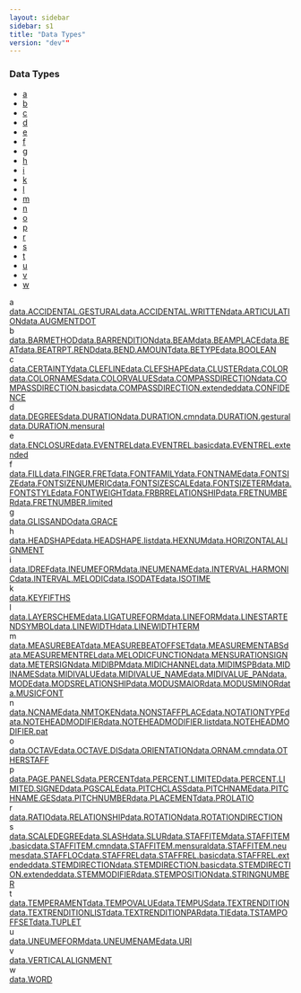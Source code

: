 ```yaml
---
layout: sidebar
sidebar: s1
title: "Data Types"
version: "dev""
---
```

<div class="specPage overview">
   <h3>Data Types</h3>
   <div class="letterSelection">
      <ul class="pagination">
         <li class="page-item"><a href="#letterFacet_a">a</a></li>
         <li class="page-item"><a href="#letterFacet_b">b</a></li>
         <li class="page-item"><a href="#letterFacet_c">c</a></li>
         <li class="page-item"><a href="#letterFacet_d">d</a></li>
         <li class="page-item"><a href="#letterFacet_e">e</a></li>
         <li class="page-item"><a href="#letterFacet_f">f</a></li>
         <li class="page-item"><a href="#letterFacet_g">g</a></li>
         <li class="page-item"><a href="#letterFacet_h">h</a></li>
         <li class="page-item"><a href="#letterFacet_i">i</a></li>
         <li class="page-item"><a href="#letterFacet_k">k</a></li>
         <li class="page-item"><a href="#letterFacet_l">l</a></li>
         <li class="page-item"><a href="#letterFacet_m">m</a></li>
         <li class="page-item"><a href="#letterFacet_n">n</a></li>
         <li class="page-item"><a href="#letterFacet_o">o</a></li>
         <li class="page-item"><a href="#letterFacet_p">p</a></li>
         <li class="page-item"><a href="#letterFacet_r">r</a></li>
         <li class="page-item"><a href="#letterFacet_s">s</a></li>
         <li class="page-item"><a href="#letterFacet_t">t</a></li>
         <li class="page-item"><a href="#letterFacet_u">u</a></li>
         <li class="page-item"><a href="#letterFacet_v">v</a></li>
         <li class="page-item"><a href="#letterFacet_w">w</a></li>
      </ul>
   </div>
   <div class="facet letter overview" id="letterFacet_a">
      <div class="label">a</div>
      <div class="statement compact list"><a class="overviewLink datatype" data-initial="a" data-ident="data.ACCIDENTAL.GESTURAL" href="{{ site.baseurl }}/{{ page.version }}/data-types/data.accidental.gestural.html">data.ACCIDENTAL.GESTURAL</a><a class="overviewLink datatype" data-initial="a" data-ident="data.ACCIDENTAL.WRITTEN" href="{{ site.baseurl }}/{{ page.version }}/data-types/data.accidental.written.html">data.ACCIDENTAL.WRITTEN</a><a class="overviewLink datatype" data-initial="a" data-ident="data.ARTICULATION" href="{{ site.baseurl }}/{{ page.version }}/data-types/data.articulation.html">data.ARTICULATION</a><a class="overviewLink datatype" data-initial="a" data-ident="data.AUGMENTDOT" href="{{ site.baseurl }}/{{ page.version }}/data-types/data.augmentdot.html">data.AUGMENTDOT</a></div>
   </div>
   <div class="facet letter overview" id="letterFacet_b">
      <div class="label">b</div>
      <div class="statement compact list"><a class="overviewLink datatype" data-initial="b" data-ident="data.BARMETHOD" href="{{ site.baseurl }}/{{ page.version }}/data-types/data.barmethod.html">data.BARMETHOD</a><a class="overviewLink datatype" data-initial="b" data-ident="data.BARRENDITION" href="{{ site.baseurl }}/{{ page.version }}/data-types/data.barrendition.html">data.BARRENDITION</a><a class="overviewLink datatype" data-initial="b" data-ident="data.BEAM" href="{{ site.baseurl }}/{{ page.version }}/data-types/data.beam.html">data.BEAM</a><a class="overviewLink datatype" data-initial="b" data-ident="data.BEAMPLACE" href="{{ site.baseurl }}/{{ page.version }}/data-types/data.beamplace.html">data.BEAMPLACE</a><a class="overviewLink datatype" data-initial="b" data-ident="data.BEAT" href="{{ site.baseurl }}/{{ page.version }}/data-types/data.beat.html">data.BEAT</a><a class="overviewLink datatype" data-initial="b" data-ident="data.BEATRPT.REND" href="{{ site.baseurl }}/{{ page.version }}/data-types/data.beatrpt.rend.html">data.BEATRPT.REND</a><a class="overviewLink datatype" data-initial="b" data-ident="data.BEND.AMOUNT" href="{{ site.baseurl }}/{{ page.version }}/data-types/data.bend.amount.html">data.BEND.AMOUNT</a><a class="overviewLink datatype" data-initial="b" data-ident="data.BETYPE" href="{{ site.baseurl }}/{{ page.version }}/data-types/data.betype.html">data.BETYPE</a><a class="overviewLink datatype" data-initial="b" data-ident="data.BOOLEAN" href="{{ site.baseurl }}/{{ page.version }}/data-types/data.boolean.html">data.BOOLEAN</a></div>
   </div>
   <div class="facet letter overview" id="letterFacet_c">
      <div class="label">c</div>
      <div class="statement compact list"><a class="overviewLink datatype" data-initial="c" data-ident="data.CERTAINTY" href="{{ site.baseurl }}/{{ page.version }}/data-types/data.certainty.html">data.CERTAINTY</a><a class="overviewLink datatype" data-initial="c" data-ident="data.CLEFLINE" href="{{ site.baseurl }}/{{ page.version }}/data-types/data.clefline.html">data.CLEFLINE</a><a class="overviewLink datatype" data-initial="c" data-ident="data.CLEFSHAPE" href="{{ site.baseurl }}/{{ page.version }}/data-types/data.clefshape.html">data.CLEFSHAPE</a><a class="overviewLink datatype" data-initial="c" data-ident="data.CLUSTER" href="{{ site.baseurl }}/{{ page.version }}/data-types/data.cluster.html">data.CLUSTER</a><a class="overviewLink datatype" data-initial="c" data-ident="data.COLOR" href="{{ site.baseurl }}/{{ page.version }}/data-types/data.color.html">data.COLOR</a><a class="overviewLink datatype" data-initial="c" data-ident="data.COLORNAMES" href="{{ site.baseurl }}/{{ page.version }}/data-types/data.colornames.html">data.COLORNAMES</a><a class="overviewLink datatype" data-initial="c" data-ident="data.COLORVALUES" href="{{ site.baseurl }}/{{ page.version }}/data-types/data.colorvalues.html">data.COLORVALUES</a><a class="overviewLink datatype" data-initial="c" data-ident="data.COMPASSDIRECTION" href="{{ site.baseurl }}/{{ page.version }}/data-types/data.compassdirection.html">data.COMPASSDIRECTION</a><a class="overviewLink datatype" data-initial="c" data-ident="data.COMPASSDIRECTION.basic" href="{{ site.baseurl }}/{{ page.version }}/data-types/data.compassdirection.basic.html">data.COMPASSDIRECTION.basic</a><a class="overviewLink datatype" data-initial="c" data-ident="data.COMPASSDIRECTION.extended" href="{{ site.baseurl }}/{{ page.version }}/data-types/data.compassdirection.extended.html">data.COMPASSDIRECTION.extended</a><a class="overviewLink datatype" data-initial="c" data-ident="data.CONFIDENCE" href="{{ site.baseurl }}/{{ page.version }}/data-types/data.confidence.html">data.CONFIDENCE</a></div>
   </div>
   <div class="facet letter overview" id="letterFacet_d">
      <div class="label">d</div>
      <div class="statement compact list"><a class="overviewLink datatype" data-initial="d" data-ident="data.DEGREES" href="{{ site.baseurl }}/{{ page.version }}/data-types/data.degrees.html">data.DEGREES</a><a class="overviewLink datatype" data-initial="d" data-ident="data.DURATION" href="{{ site.baseurl }}/{{ page.version }}/data-types/data.duration.html">data.DURATION</a><a class="overviewLink datatype" data-initial="d" data-ident="data.DURATION.cmn" href="{{ site.baseurl }}/{{ page.version }}/data-types/data.duration.cmn.html">data.DURATION.cmn</a><a class="overviewLink datatype" data-initial="d" data-ident="data.DURATION.gestural" href="{{ site.baseurl }}/{{ page.version }}/data-types/data.duration.gestural.html">data.DURATION.gestural</a><a class="overviewLink datatype" data-initial="d" data-ident="data.DURATION.mensural" href="{{ site.baseurl }}/{{ page.version }}/data-types/data.duration.mensural.html">data.DURATION.mensural</a></div>
   </div>
   <div class="facet letter overview" id="letterFacet_e">
      <div class="label">e</div>
      <div class="statement compact list"><a class="overviewLink datatype" data-initial="e" data-ident="data.ENCLOSURE" href="{{ site.baseurl }}/{{ page.version }}/data-types/data.enclosure.html">data.ENCLOSURE</a><a class="overviewLink datatype" data-initial="e" data-ident="data.EVENTREL" href="{{ site.baseurl }}/{{ page.version }}/data-types/data.eventrel.html">data.EVENTREL</a><a class="overviewLink datatype" data-initial="e" data-ident="data.EVENTREL.basic" href="{{ site.baseurl }}/{{ page.version }}/data-types/data.eventrel.basic.html">data.EVENTREL.basic</a><a class="overviewLink datatype" data-initial="e" data-ident="data.EVENTREL.extended" href="{{ site.baseurl }}/{{ page.version }}/data-types/data.eventrel.extended.html">data.EVENTREL.extended</a></div>
   </div>
   <div class="facet letter overview" id="letterFacet_f">
      <div class="label">f</div>
      <div class="statement compact list"><a class="overviewLink datatype" data-initial="f" data-ident="data.FILL" href="{{ site.baseurl }}/{{ page.version }}/data-types/data.fill.html">data.FILL</a><a class="overviewLink datatype" data-initial="f" data-ident="data.FINGER.FRET" href="{{ site.baseurl }}/{{ page.version }}/data-types/data.finger.fret.html">data.FINGER.FRET</a><a class="overviewLink datatype" data-initial="f" data-ident="data.FONTFAMILY" href="{{ site.baseurl }}/{{ page.version }}/data-types/data.fontfamily.html">data.FONTFAMILY</a><a class="overviewLink datatype" data-initial="f" data-ident="data.FONTNAME" href="{{ site.baseurl }}/{{ page.version }}/data-types/data.fontname.html">data.FONTNAME</a><a class="overviewLink datatype" data-initial="f" data-ident="data.FONTSIZE" href="{{ site.baseurl }}/{{ page.version }}/data-types/data.fontsize.html">data.FONTSIZE</a><a class="overviewLink datatype" data-initial="f" data-ident="data.FONTSIZENUMERIC" href="{{ site.baseurl }}/{{ page.version }}/data-types/data.fontsizenumeric.html">data.FONTSIZENUMERIC</a><a class="overviewLink datatype" data-initial="f" data-ident="data.FONTSIZESCALE" href="{{ site.baseurl }}/{{ page.version }}/data-types/data.fontsizescale.html">data.FONTSIZESCALE</a><a class="overviewLink datatype" data-initial="f" data-ident="data.FONTSIZETERM" href="{{ site.baseurl }}/{{ page.version }}/data-types/data.fontsizeterm.html">data.FONTSIZETERM</a><a class="overviewLink datatype" data-initial="f" data-ident="data.FONTSTYLE" href="{{ site.baseurl }}/{{ page.version }}/data-types/data.fontstyle.html">data.FONTSTYLE</a><a class="overviewLink datatype" data-initial="f" data-ident="data.FONTWEIGHT" href="{{ site.baseurl }}/{{ page.version }}/data-types/data.fontweight.html">data.FONTWEIGHT</a><a class="overviewLink datatype" data-initial="f" data-ident="data.FRBRRELATIONSHIP" href="{{ site.baseurl }}/{{ page.version }}/data-types/data.frbrrelationship.html">data.FRBRRELATIONSHIP</a><a class="overviewLink datatype" data-initial="f" data-ident="data.FRETNUMBER" href="{{ site.baseurl }}/{{ page.version }}/data-types/data.fretnumber.html">data.FRETNUMBER</a><a class="overviewLink datatype" data-initial="f" data-ident="data.FRETNUMBER.limited" href="{{ site.baseurl }}/{{ page.version }}/data-types/data.fretnumber.limited.html">data.FRETNUMBER.limited</a></div>
   </div>
   <div class="facet letter overview" id="letterFacet_g">
      <div class="label">g</div>
      <div class="statement compact list"><a class="overviewLink datatype" data-initial="g" data-ident="data.GLISSANDO" href="{{ site.baseurl }}/{{ page.version }}/data-types/data.glissando.html">data.GLISSANDO</a><a class="overviewLink datatype" data-initial="g" data-ident="data.GRACE" href="{{ site.baseurl }}/{{ page.version }}/data-types/data.grace.html">data.GRACE</a></div>
   </div>
   <div class="facet letter overview" id="letterFacet_h">
      <div class="label">h</div>
      <div class="statement compact list"><a class="overviewLink datatype" data-initial="h" data-ident="data.HEADSHAPE" href="{{ site.baseurl }}/{{ page.version }}/data-types/data.headshape.html">data.HEADSHAPE</a><a class="overviewLink datatype" data-initial="h" data-ident="data.HEADSHAPE.list" href="{{ site.baseurl }}/{{ page.version }}/data-types/data.headshape.list.html">data.HEADSHAPE.list</a><a class="overviewLink datatype" data-initial="h" data-ident="data.HEXNUM" href="{{ site.baseurl }}/{{ page.version }}/data-types/data.hexnum.html">data.HEXNUM</a><a class="overviewLink datatype" data-initial="h" data-ident="data.HORIZONTALALIGNMENT" href="{{ site.baseurl }}/{{ page.version }}/data-types/data.horizontalalignment.html">data.HORIZONTALALIGNMENT</a></div>
   </div>
   <div class="facet letter overview" id="letterFacet_i">
      <div class="label">i</div>
      <div class="statement compact list"><a class="overviewLink datatype" data-initial="i" data-ident="data.IDREF" href="{{ site.baseurl }}/{{ page.version }}/data-types/data.idref.html">data.IDREF</a><a class="overviewLink datatype" data-initial="i" data-ident="data.INEUMEFORM" href="{{ site.baseurl }}/{{ page.version }}/data-types/data.ineumeform.html">data.INEUMEFORM</a><a class="overviewLink datatype" data-initial="i" data-ident="data.INEUMENAME" href="{{ site.baseurl }}/{{ page.version }}/data-types/data.ineumename.html">data.INEUMENAME</a><a class="overviewLink datatype" data-initial="i" data-ident="data.INTERVAL.HARMONIC" href="{{ site.baseurl }}/{{ page.version }}/data-types/data.interval.harmonic.html">data.INTERVAL.HARMONIC</a><a class="overviewLink datatype" data-initial="i" data-ident="data.INTERVAL.MELODIC" href="{{ site.baseurl }}/{{ page.version }}/data-types/data.interval.melodic.html">data.INTERVAL.MELODIC</a><a class="overviewLink datatype" data-initial="i" data-ident="data.ISODATE" href="{{ site.baseurl }}/{{ page.version }}/data-types/data.isodate.html">data.ISODATE</a><a class="overviewLink datatype" data-initial="i" data-ident="data.ISOTIME" href="{{ site.baseurl }}/{{ page.version }}/data-types/data.isotime.html">data.ISOTIME</a></div>
   </div>
   <div class="facet letter overview" id="letterFacet_k">
      <div class="label">k</div>
      <div class="statement compact list"><a class="overviewLink datatype" data-initial="k" data-ident="data.KEYFIFTHS" href="{{ site.baseurl }}/{{ page.version }}/data-types/data.keyfifths.html">data.KEYFIFTHS</a></div>
   </div>
   <div class="facet letter overview" id="letterFacet_l">
      <div class="label">l</div>
      <div class="statement compact list"><a class="overviewLink datatype" data-initial="l" data-ident="data.LAYERSCHEME" href="{{ site.baseurl }}/{{ page.version }}/data-types/data.layerscheme.html">data.LAYERSCHEME</a><a class="overviewLink datatype" data-initial="l" data-ident="data.LIGATUREFORM" href="{{ site.baseurl }}/{{ page.version }}/data-types/data.ligatureform.html">data.LIGATUREFORM</a><a class="overviewLink datatype" data-initial="l" data-ident="data.LINEFORM" href="{{ site.baseurl }}/{{ page.version }}/data-types/data.lineform.html">data.LINEFORM</a><a class="overviewLink datatype" data-initial="l" data-ident="data.LINESTARTENDSYMBOL" href="{{ site.baseurl }}/{{ page.version }}/data-types/data.linestartendsymbol.html">data.LINESTARTENDSYMBOL</a><a class="overviewLink datatype" data-initial="l" data-ident="data.LINEWIDTH" href="{{ site.baseurl }}/{{ page.version }}/data-types/data.linewidth.html">data.LINEWIDTH</a><a class="overviewLink datatype" data-initial="l" data-ident="data.LINEWIDTHTERM" href="{{ site.baseurl }}/{{ page.version }}/data-types/data.linewidthterm.html">data.LINEWIDTHTERM</a></div>
   </div>
   <div class="facet letter overview" id="letterFacet_m">
      <div class="label">m</div>
      <div class="statement compact list"><a class="overviewLink datatype" data-initial="m" data-ident="data.MEASUREBEAT" href="{{ site.baseurl }}/{{ page.version }}/data-types/data.measurebeat.html">data.MEASUREBEAT</a><a class="overviewLink datatype" data-initial="m" data-ident="data.MEASUREBEATOFFSET" href="{{ site.baseurl }}/{{ page.version }}/data-types/data.measurebeatoffset.html">data.MEASUREBEATOFFSET</a><a class="overviewLink datatype" data-initial="m" data-ident="data.MEASUREMENTABS" href="{{ site.baseurl }}/{{ page.version }}/data-types/data.measurementabs.html">data.MEASUREMENTABS</a><a class="overviewLink datatype" data-initial="m" data-ident="data.MEASUREMENTREL" href="{{ site.baseurl }}/{{ page.version }}/data-types/data.measurementrel.html">data.MEASUREMENTREL</a><a class="overviewLink datatype" data-initial="m" data-ident="data.MELODICFUNCTION" href="{{ site.baseurl }}/{{ page.version }}/data-types/data.melodicfunction.html">data.MELODICFUNCTION</a><a class="overviewLink datatype" data-initial="m" data-ident="data.MENSURATIONSIGN" href="{{ site.baseurl }}/{{ page.version }}/data-types/data.mensurationsign.html">data.MENSURATIONSIGN</a><a class="overviewLink datatype" data-initial="m" data-ident="data.METERSIGN" href="{{ site.baseurl }}/{{ page.version }}/data-types/data.metersign.html">data.METERSIGN</a><a class="overviewLink datatype" data-initial="m" data-ident="data.MIDIBPM" href="{{ site.baseurl }}/{{ page.version }}/data-types/data.midibpm.html">data.MIDIBPM</a><a class="overviewLink datatype" data-initial="m" data-ident="data.MIDICHANNEL" href="{{ site.baseurl }}/{{ page.version }}/data-types/data.midichannel.html">data.MIDICHANNEL</a><a class="overviewLink datatype" data-initial="m" data-ident="data.MIDIMSPB" href="{{ site.baseurl }}/{{ page.version }}/data-types/data.midimspb.html">data.MIDIMSPB</a><a class="overviewLink datatype" data-initial="m" data-ident="data.MIDINAMES" href="{{ site.baseurl }}/{{ page.version }}/data-types/data.midinames.html">data.MIDINAMES</a><a class="overviewLink datatype" data-initial="m" data-ident="data.MIDIVALUE" href="{{ site.baseurl }}/{{ page.version }}/data-types/data.midivalue.html">data.MIDIVALUE</a><a class="overviewLink datatype" data-initial="m" data-ident="data.MIDIVALUE_NAME" href="{{ site.baseurl }}/{{ page.version }}/data-types/data.midivalue_name.html">data.MIDIVALUE_NAME</a><a class="overviewLink datatype" data-initial="m" data-ident="data.MIDIVALUE_PAN" href="{{ site.baseurl }}/{{ page.version }}/data-types/data.midivalue_pan.html">data.MIDIVALUE_PAN</a><a class="overviewLink datatype" data-initial="m" data-ident="data.MODE" href="{{ site.baseurl }}/{{ page.version }}/data-types/data.mode.html">data.MODE</a><a class="overviewLink datatype" data-initial="m" data-ident="data.MODSRELATIONSHIP" href="{{ site.baseurl }}/{{ page.version }}/data-types/data.modsrelationship.html">data.MODSRELATIONSHIP</a><a class="overviewLink datatype" data-initial="m" data-ident="data.MODUSMAIOR" href="{{ site.baseurl }}/{{ page.version }}/data-types/data.modusmaior.html">data.MODUSMAIOR</a><a class="overviewLink datatype" data-initial="m" data-ident="data.MODUSMINOR" href="{{ site.baseurl }}/{{ page.version }}/data-types/data.modusminor.html">data.MODUSMINOR</a><a class="overviewLink datatype" data-initial="m" data-ident="data.MUSICFONT" href="{{ site.baseurl }}/{{ page.version }}/data-types/data.musicfont.html">data.MUSICFONT</a></div>
   </div>
   <div class="facet letter overview" id="letterFacet_n">
      <div class="label">n</div>
      <div class="statement compact list"><a class="overviewLink datatype" data-initial="n" data-ident="data.NCNAME" href="{{ site.baseurl }}/{{ page.version }}/data-types/data.ncname.html">data.NCNAME</a><a class="overviewLink datatype" data-initial="n" data-ident="data.NMTOKEN" href="{{ site.baseurl }}/{{ page.version }}/data-types/data.nmtoken.html">data.NMTOKEN</a><a class="overviewLink datatype" data-initial="n" data-ident="data.NONSTAFFPLACE" href="{{ site.baseurl }}/{{ page.version }}/data-types/data.nonstaffplace.html">data.NONSTAFFPLACE</a><a class="overviewLink datatype" data-initial="n" data-ident="data.NOTATIONTYPE" href="{{ site.baseurl }}/{{ page.version }}/data-types/data.notationtype.html">data.NOTATIONTYPE</a><a class="overviewLink datatype" data-initial="n" data-ident="data.NOTEHEADMODIFIER" href="{{ site.baseurl }}/{{ page.version }}/data-types/data.noteheadmodifier.html">data.NOTEHEADMODIFIER</a><a class="overviewLink datatype" data-initial="n" data-ident="data.NOTEHEADMODIFIER.list" href="{{ site.baseurl }}/{{ page.version }}/data-types/data.noteheadmodifier.list.html">data.NOTEHEADMODIFIER.list</a><a class="overviewLink datatype" data-initial="n" data-ident="data.NOTEHEADMODIFIER.pat" href="{{ site.baseurl }}/{{ page.version }}/data-types/data.noteheadmodifier.pat.html">data.NOTEHEADMODIFIER.pat</a></div>
   </div>
   <div class="facet letter overview" id="letterFacet_o">
      <div class="label">o</div>
      <div class="statement compact list"><a class="overviewLink datatype" data-initial="o" data-ident="data.OCTAVE" href="{{ site.baseurl }}/{{ page.version }}/data-types/data.octave.html">data.OCTAVE</a><a class="overviewLink datatype" data-initial="o" data-ident="data.OCTAVE.DIS" href="{{ site.baseurl }}/{{ page.version }}/data-types/data.octave.dis.html">data.OCTAVE.DIS</a><a class="overviewLink datatype" data-initial="o" data-ident="data.ORIENTATION" href="{{ site.baseurl }}/{{ page.version }}/data-types/data.orientation.html">data.ORIENTATION</a><a class="overviewLink datatype" data-initial="o" data-ident="data.ORNAM.cmn" href="{{ site.baseurl }}/{{ page.version }}/data-types/data.ornam.cmn.html">data.ORNAM.cmn</a><a class="overviewLink datatype" data-initial="o" data-ident="data.OTHERSTAFF" href="{{ site.baseurl }}/{{ page.version }}/data-types/data.otherstaff.html">data.OTHERSTAFF</a></div>
   </div>
   <div class="facet letter overview" id="letterFacet_p">
      <div class="label">p</div>
      <div class="statement compact list"><a class="overviewLink datatype" data-initial="p" data-ident="data.PAGE.PANELS" href="{{ site.baseurl }}/{{ page.version }}/data-types/data.page.panels.html">data.PAGE.PANELS</a><a class="overviewLink datatype" data-initial="p" data-ident="data.PERCENT" href="{{ site.baseurl }}/{{ page.version }}/data-types/data.percent.html">data.PERCENT</a><a class="overviewLink datatype" data-initial="p" data-ident="data.PERCENT.LIMITED" href="{{ site.baseurl }}/{{ page.version }}/data-types/data.percent.limited.html">data.PERCENT.LIMITED</a><a class="overviewLink datatype" data-initial="p" data-ident="data.PERCENT.LIMITED.SIGNED" href="{{ site.baseurl }}/{{ page.version }}/data-types/data.percent.limited.signed.html">data.PERCENT.LIMITED.SIGNED</a><a class="overviewLink datatype" data-initial="p" data-ident="data.PGSCALE" href="{{ site.baseurl }}/{{ page.version }}/data-types/data.pgscale.html">data.PGSCALE</a><a class="overviewLink datatype" data-initial="p" data-ident="data.PITCHCLASS" href="{{ site.baseurl }}/{{ page.version }}/data-types/data.pitchclass.html">data.PITCHCLASS</a><a class="overviewLink datatype" data-initial="p" data-ident="data.PITCHNAME" href="{{ site.baseurl }}/{{ page.version }}/data-types/data.pitchname.html">data.PITCHNAME</a><a class="overviewLink datatype" data-initial="p" data-ident="data.PITCHNAME.GES" href="{{ site.baseurl }}/{{ page.version }}/data-types/data.pitchname.ges.html">data.PITCHNAME.GES</a><a class="overviewLink datatype" data-initial="p" data-ident="data.PITCHNUMBER" href="{{ site.baseurl }}/{{ page.version }}/data-types/data.pitchnumber.html">data.PITCHNUMBER</a><a class="overviewLink datatype" data-initial="p" data-ident="data.PLACEMENT" href="{{ site.baseurl }}/{{ page.version }}/data-types/data.placement.html">data.PLACEMENT</a><a class="overviewLink datatype" data-initial="p" data-ident="data.PROLATIO" href="{{ site.baseurl }}/{{ page.version }}/data-types/data.prolatio.html">data.PROLATIO</a></div>
   </div>
   <div class="facet letter overview" id="letterFacet_r">
      <div class="label">r</div>
      <div class="statement compact list"><a class="overviewLink datatype" data-initial="r" data-ident="data.RATIO" href="{{ site.baseurl }}/{{ page.version }}/data-types/data.ratio.html">data.RATIO</a><a class="overviewLink datatype" data-initial="r" data-ident="data.RELATIONSHIP" href="{{ site.baseurl }}/{{ page.version }}/data-types/data.relationship.html">data.RELATIONSHIP</a><a class="overviewLink datatype" data-initial="r" data-ident="data.ROTATION" href="{{ site.baseurl }}/{{ page.version }}/data-types/data.rotation.html">data.ROTATION</a><a class="overviewLink datatype" data-initial="r" data-ident="data.ROTATIONDIRECTION" href="{{ site.baseurl }}/{{ page.version }}/data-types/data.rotationdirection.html">data.ROTATIONDIRECTION</a></div>
   </div>
   <div class="facet letter overview" id="letterFacet_s">
      <div class="label">s</div>
      <div class="statement compact list"><a class="overviewLink datatype" data-initial="s" data-ident="data.SCALEDEGREE" href="{{ site.baseurl }}/{{ page.version }}/data-types/data.scaledegree.html">data.SCALEDEGREE</a><a class="overviewLink datatype" data-initial="s" data-ident="data.SLASH" href="{{ site.baseurl }}/{{ page.version }}/data-types/data.slash.html">data.SLASH</a><a class="overviewLink datatype" data-initial="s" data-ident="data.SLUR" href="{{ site.baseurl }}/{{ page.version }}/data-types/data.slur.html">data.SLUR</a><a class="overviewLink datatype" data-initial="s" data-ident="data.STAFFITEM" href="{{ site.baseurl }}/{{ page.version }}/data-types/data.staffitem.html">data.STAFFITEM</a><a class="overviewLink datatype" data-initial="s" data-ident="data.STAFFITEM.basic" href="{{ site.baseurl }}/{{ page.version }}/data-types/data.staffitem.basic.html">data.STAFFITEM.basic</a><a class="overviewLink datatype" data-initial="s" data-ident="data.STAFFITEM.cmn" href="{{ site.baseurl }}/{{ page.version }}/data-types/data.staffitem.cmn.html">data.STAFFITEM.cmn</a><a class="overviewLink datatype" data-initial="s" data-ident="data.STAFFITEM.mensural" href="{{ site.baseurl }}/{{ page.version }}/data-types/data.staffitem.mensural.html">data.STAFFITEM.mensural</a><a class="overviewLink datatype" data-initial="s" data-ident="data.STAFFITEM.neumes" href="{{ site.baseurl }}/{{ page.version }}/data-types/data.staffitem.neumes.html">data.STAFFITEM.neumes</a><a class="overviewLink datatype" data-initial="s" data-ident="data.STAFFLOC" href="{{ site.baseurl }}/{{ page.version }}/data-types/data.staffloc.html">data.STAFFLOC</a><a class="overviewLink datatype" data-initial="s" data-ident="data.STAFFREL" href="{{ site.baseurl }}/{{ page.version }}/data-types/data.staffrel.html">data.STAFFREL</a><a class="overviewLink datatype" data-initial="s" data-ident="data.STAFFREL.basic" href="{{ site.baseurl }}/{{ page.version }}/data-types/data.staffrel.basic.html">data.STAFFREL.basic</a><a class="overviewLink datatype" data-initial="s" data-ident="data.STAFFREL.extended" href="{{ site.baseurl }}/{{ page.version }}/data-types/data.staffrel.extended.html">data.STAFFREL.extended</a><a class="overviewLink datatype" data-initial="s" data-ident="data.STEMDIRECTION" href="{{ site.baseurl }}/{{ page.version }}/data-types/data.stemdirection.html">data.STEMDIRECTION</a><a class="overviewLink datatype" data-initial="s" data-ident="data.STEMDIRECTION.basic" href="{{ site.baseurl }}/{{ page.version }}/data-types/data.stemdirection.basic.html">data.STEMDIRECTION.basic</a><a class="overviewLink datatype" data-initial="s" data-ident="data.STEMDIRECTION.extended" href="{{ site.baseurl }}/{{ page.version }}/data-types/data.stemdirection.extended.html">data.STEMDIRECTION.extended</a><a class="overviewLink datatype" data-initial="s" data-ident="data.STEMMODIFIER" href="{{ site.baseurl }}/{{ page.version }}/data-types/data.stemmodifier.html">data.STEMMODIFIER</a><a class="overviewLink datatype" data-initial="s" data-ident="data.STEMPOSITION" href="{{ site.baseurl }}/{{ page.version }}/data-types/data.stemposition.html">data.STEMPOSITION</a><a class="overviewLink datatype" data-initial="s" data-ident="data.STRINGNUMBER" href="{{ site.baseurl }}/{{ page.version }}/data-types/data.stringnumber.html">data.STRINGNUMBER</a></div>
   </div>
   <div class="facet letter overview" id="letterFacet_t">
      <div class="label">t</div>
      <div class="statement compact list"><a class="overviewLink datatype" data-initial="t" data-ident="data.TEMPERAMENT" href="{{ site.baseurl }}/{{ page.version }}/data-types/data.temperament.html">data.TEMPERAMENT</a><a class="overviewLink datatype" data-initial="t" data-ident="data.TEMPOVALUE" href="{{ site.baseurl }}/{{ page.version }}/data-types/data.tempovalue.html">data.TEMPOVALUE</a><a class="overviewLink datatype" data-initial="t" data-ident="data.TEMPUS" href="{{ site.baseurl }}/{{ page.version }}/data-types/data.tempus.html">data.TEMPUS</a><a class="overviewLink datatype" data-initial="t" data-ident="data.TEXTRENDITION" href="{{ site.baseurl }}/{{ page.version }}/data-types/data.textrendition.html">data.TEXTRENDITION</a><a class="overviewLink datatype" data-initial="t" data-ident="data.TEXTRENDITIONLIST" href="{{ site.baseurl }}/{{ page.version }}/data-types/data.textrenditionlist.html">data.TEXTRENDITIONLIST</a><a class="overviewLink datatype" data-initial="t" data-ident="data.TEXTRENDITIONPAR" href="{{ site.baseurl }}/{{ page.version }}/data-types/data.textrenditionpar.html">data.TEXTRENDITIONPAR</a><a class="overviewLink datatype" data-initial="t" data-ident="data.TIE" href="{{ site.baseurl }}/{{ page.version }}/data-types/data.tie.html">data.TIE</a><a class="overviewLink datatype" data-initial="t" data-ident="data.TSTAMPOFFSET" href="{{ site.baseurl }}/{{ page.version }}/data-types/data.tstampoffset.html">data.TSTAMPOFFSET</a><a class="overviewLink datatype" data-initial="t" data-ident="data.TUPLET" href="{{ site.baseurl }}/{{ page.version }}/data-types/data.tuplet.html">data.TUPLET</a></div>
   </div>
   <div class="facet letter overview" id="letterFacet_u">
      <div class="label">u</div>
      <div class="statement compact list"><a class="overviewLink datatype" data-initial="u" data-ident="data.UNEUMEFORM" href="{{ site.baseurl }}/{{ page.version }}/data-types/data.uneumeform.html">data.UNEUMEFORM</a><a class="overviewLink datatype" data-initial="u" data-ident="data.UNEUMENAME" href="{{ site.baseurl }}/{{ page.version }}/data-types/data.uneumename.html">data.UNEUMENAME</a><a class="overviewLink datatype" data-initial="u" data-ident="data.URI" href="{{ site.baseurl }}/{{ page.version }}/data-types/data.uri.html">data.URI</a></div>
   </div>
   <div class="facet letter overview" id="letterFacet_v">
      <div class="label">v</div>
      <div class="statement compact list"><a class="overviewLink datatype" data-initial="v" data-ident="data.VERTICALALIGNMENT" href="{{ site.baseurl }}/{{ page.version }}/data-types/data.verticalalignment.html">data.VERTICALALIGNMENT</a></div>
   </div>
   <div class="facet letter overview" id="letterFacet_w">
      <div class="label">w</div>
      <div class="statement compact list"><a class="overviewLink datatype" data-initial="w" data-ident="data.WORD" href="{{ site.baseurl }}/{{ page.version }}/data-types/data.word.html">data.WORD</a></div>
   </div>
</div>